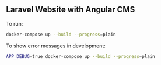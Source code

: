## Laravel Website with Angular CMS

To run:
```sh
docker-compose up --build --progress=plain
```

To show error messages in development:
```sh
APP_DEBUG=true docker-compose up --build --progress=plain
```
